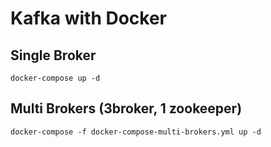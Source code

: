 # Kafka with Docker

## Single Broker

```shell
docker-compose up -d
```

## Multi Brokers (3broker, 1 zookeeper)

```shell
docker-compose -f docker-compose-multi-brokers.yml up -d
```
